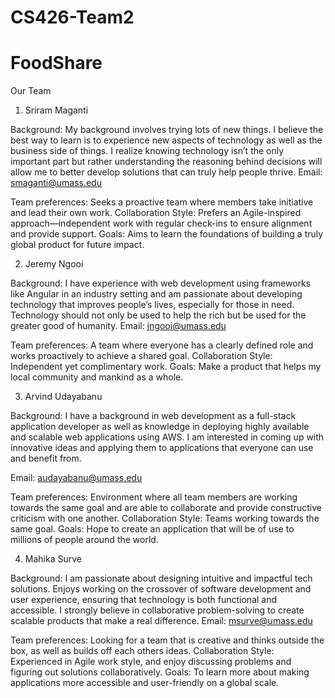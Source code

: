 # CS426-Team2


# FoodShare

Our Team

1) Sriram Maganti

Background:
My background involves trying lots of new things. I believe the best way to learn is to experience new aspects of technology as well as the business side of things. I realize knowing technology isn’t the only important part but rather understanding the reasoning behind decisions will allow me to better develop solutions that can truly help people thrive.
Email: smaganti@umass.edu 


Team preferences:
Seeks a proactive team where members take initiative and lead their own work.
Collaboration Style:
Prefers an Agile-inspired approach—independent work with regular check-ins to ensure alignment and provide support.
Goals:
Aims to learn the foundations of building a truly global product for future impact.


2) Jeremy Ngooi

Background:
I have experience with web development using frameworks like Angular in an industry setting and am passionate about developing technology that improves people’s lives, especially for those in need. Technology should not only be used to help the rich but be used for the greater good of humanity.
Email: jngooi@umass.edu 

Team preferences:
A team where everyone has a clearly defined role and works proactively to achieve a shared goal. 
Collaboration Style:
Independent yet complimentary work.
Goals:
Make a product that helps my local community and mankind as a whole.


3) Arvind Udayabanu

Background:
I have a background in web development as a full-stack application developer as well as knowledge in deploying highly available and scalable web applications using AWS. I am interested in coming up with innovative ideas and applying them to applications that everyone can use and benefit from.

Email: audayabanu@umass.edu 

Team preferences:
Environment where all team members are working towards the same goal and are able to collaborate and provide constructive criticism with one another.
Collaboration Style:
Teams working towards the same goal.
Goals:
Hope to create an application that will be of use to millions of people around the world.


4) Mahika Surve

Background:
I am passionate about designing intuitive and impactful tech solutions. Enjoys working on the crossover of software development and user experience, ensuring that technology is both functional and accessible. I strongly believe in collaborative problem-solving to create scalable products that make a real difference.
Email: msurve@umass.edu  


Team preferences:
Looking for a team that is creative and thinks outside the box, as well as builds off each others ideas.
Collaboration Style:
Experienced in Agile work style, and enjoy discussing problems and figuring out solutions collaboratively.
Goals:
To learn more about making applications more accessible and user-friendly on a global scale.

